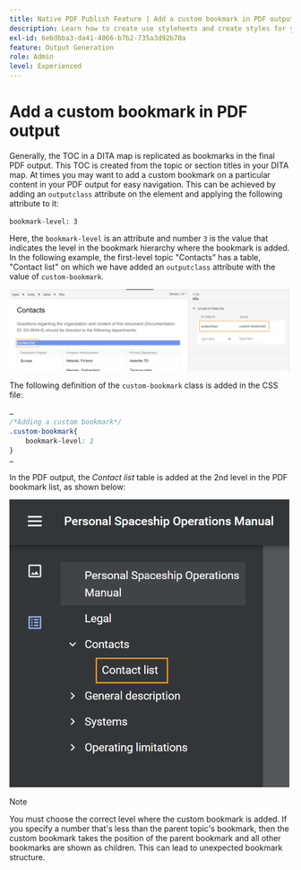 ```yaml
---
title: Native PDF Publish Feature | Add a custom bookmark in PDF output
description: Learn how to create use styleheets and create styles for your content.
exl-id: 6e6dbba3-da41-4066-b7b2-735a3d92b70a
feature: Output Generation
role: Admin
level: Experienced
---
```

# Add a custom bookmark in PDF output

Generally, the TOC in a DITA map is replicated as bookmarks in the final PDF output. This TOC is created from the topic or section titles in your DITA map. At times you may want to add a custom bookmark on a particular content in your PDF output for easy navigation. This can be achieved by adding an `outputclass` attribute on the element and applying the following attribute to it: 

`bookmark-level: 3`

Here, the `bookmark-level` is an attribute and number `3` is the value that indicates the level in the bookmark hierarchy where the bookmark is added. In the following example, the first-level topic "Contacts" has a table, "Contact list" on which we have added an `outputclass` attribute with the value of `custom-bookmark`.


<img src="./assets/custom-bookmark-attribute.png" width=500>

The following definition of the `custom-bookmark` class is added in the CSS file:

```css
…
/*Adding a custom bookmark*/
.custom-bookmark{
    bookmark-level: 2
}
…
```

In the PDF output, the *Contact list* table is added at the 2nd level in the PDF bookmark list, as shown below:

<img src="./assets/custom-bookmark-in-pdf-output.png" width=500> 

>[!NOTE]
>
>You must choose the correct level where the custom bookmark is added. If you specify a number that's less than the parent topic's bookmark, then the custom bookmark takes the position of the parent bookmark and all other bookmarks are shown as children. This can lead to unexpected bookmark structure.
